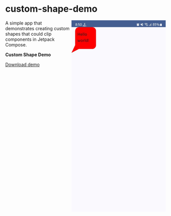 # custom-shape-demo

<img align="right" width="296" height="600"  src="https://github.com/raheemadamboev/custom-shape-demo/blob/main/banner.jpg" />

A simple app that demonstrates creating custom shapes that could clip components in Jetpack Compose.

**Custom Shape Demo**

[Download demo](https://github.com/raheemadamboev/custom-shape-demo/blob/main/app-debug.apk)
